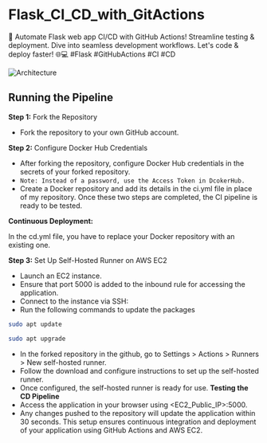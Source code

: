 # Flask_CI_CD_with_GitActions
🚀 Automate Flask web app CI/CD with GitHub Actions! Streamline testing &amp; deployment. Dive into seamless development workflows. Let's code &amp; deploy faster! 🌐💻 #Flask #GitHubActions #CI #CD

![Architecture](https://cdn.hashnode.com/res/hashnode/image/upload/v1714827850049/7f505bc1-ba7f-48a9-b31c-719fa9e061a5.png?w=1600&h=840&fit=crop&crop=entropy&auto=compress,format&format=webp)

## Running the Pipeline
**Step 1:** Fork the Repository
- Fork the repository to your own GitHub account.

**Step 2:** Configure Docker Hub Credentials
- After forking the repository, configure Docker Hub credentials in the secrets of your forked repository.
- `Note: Instead of a password, use the Access Token in DcokerHub.`
- Create a Docker repository and add its details in the ci.yml file in place of my repository.
Once these two steps are completed, the CI pipeline is ready to be tested.

**Continuous Deployment:** 

In the cd.yml file, you have to replace your Docker repository with an existing one.

**Step 3:** Set Up Self-Hosted Runner on AWS EC2
- Launch an EC2 instance.
- Ensure that port 5000 is added to the inbound rule for accessing the application.
- Connect to the instance via SSH:
- Run the following commands to update the packages 

```bash
sudo apt update
```
```bash
sudo apt upgrade
```
- In the forked repository in the github, go to Settings > Actions > Runners > New self-hosted runner.
- Follow the download and configure instructions to set up the self-hosted runner.
- Once configured, the self-hosted runner is ready for use.
**Testing the CD Pipeline**
- Access the application in your browser using <EC2_Public_IP>:5000.
- Any changes pushed to the repository will update the application within 30 seconds.
This setup ensures continuous integration and deployment of your application using GitHub Actions and AWS EC2.


